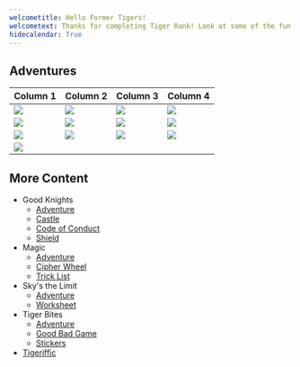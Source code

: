 ```yaml
---
welcometitle: Hello Former Tigers!
welcometext: Thanks for completing Tiger Rank! Look at some of the fun we had! This year our Den Leader was Jenn and Assistant Den Leader was Chris.
hidecalendar: True
---
```


## Adventures

| Column 1                        | Column 2                        | Column 3                        | Column 4                        |
|---------------------------------|---------------------------------|---------------------------------|---------------------------------|
| ![](img/loops/tiger/17_100.png) | ![](img/loops/tiger/1_100.png)  | ![](img/loops/tiger/11_100.png) | ![](img/loops/tiger/2_100.png)  |
| ![](img/loops/tiger/3_100.png)  | ![](img/loops/tiger/5_100.png)  | ![](img/loops/tiger/14_100.png) | ![](img/loops/tiger/7_100.png)  |
| ![](img/loops/tiger/4_100.png)  | ![](img/loops/tiger/15_100.png) | ![](img/loops/tiger/16_100.png) | ![](img/loops/tiger/13_100.png) |
| ![](img/loops/tiger/6_100.png)  |                                 |                                 |                                 |


## More Content

* Good Knights
    * [Adventure](https://1drv.ms/w/s!Amnwl-PZ2kHpkoQlcHcE9dwW-4rE6A)
    * [Castle](https://1drv.ms/w/s!Amnwl-PZ2kHpkoQjcHcE9dwW-4rE6A)
    * [Code of Conduct](https://1drv.ms/w/s!Amnwl-PZ2kHpkoQpcHcE9dwW-4rE6A)
    * [Shield](https://1drv.ms/w/s!Amnwl-PZ2kHpkoQncHcE9dwW-4rE6A)
* Magic
    * [Adventure](https://1drv.ms/w/s!Amnwl-PZ2kHpkopqcHcE9dwW-4rE6A)
    * [Cipher Wheel](https://1drv.ms/w/s!Amnwl-PZ2kHpkopscHcE9dwW-4rE6A)
    * [Trick List](https://1drv.ms/w/s!Amnwl-PZ2kHpkop0cHcE9dwW-4rE6A)
* Sky's the Limit
    * [Adventure](https://1drv.ms/w/s!Amnwl-PZ2kHpkpNVcHcE9dwW-4rE6A)
    * [Worksheet](https://1drv.ms/w/s!Amnwl-PZ2kHpkpNXcHcE9dwW-4rE6A)
* Tiger Bites
    * [Adventure](https://1drv.ms/w/s!Amnwl-PZ2kHpkoc3cHcE9dwW-4rE6A)
    * [Good Bad Game](https://1drv.ms/w/s!Amnwl-PZ2kHpkoc8cHcE9dwW-4rE6A)
    * [Stickers](https://1drv.ms/w/s!Amnwl-PZ2kHpkoc6cHcE9dwW-4rE6A)
* [Tigeriffic](https://1drv.ms/w/s!Amnwl-PZ2kHpko4AcHcE9dwW-4rE6A)
